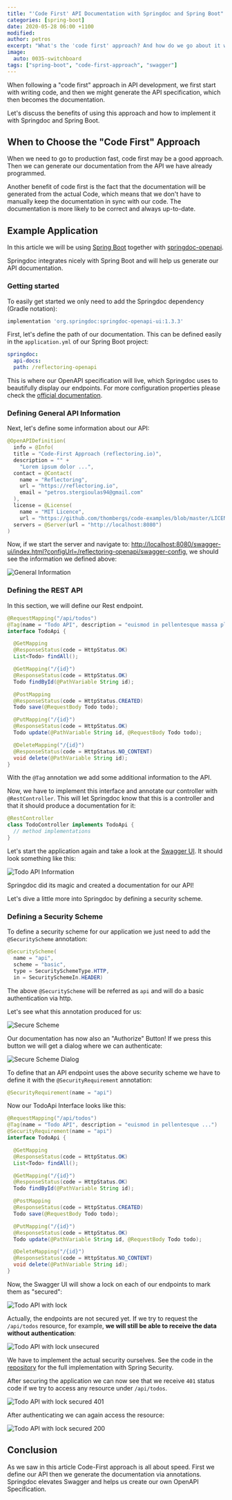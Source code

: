 ```yaml
---
title: "'Code First' API Documentation with Springdoc and Spring Boot"
categories: [spring-boot]
date: 2020-05-28 06:00 +1100
modified: 
author: petros
excerpt: "What's the 'code first' approach? And how do we go about it with Springdoc and Spring Boot? This guide explains and showcases this approach."
image:
  auto: 0035-switchboard
tags: ["spring-boot", "code-first-approach", "swagger"]
---
```


When following a "code first" approach in API development, we first start with writing code, and then we might generate the API specification, which then becomes the documentation.

Let's discuss the benefits of using this approach and how to implement it with Springdoc and Spring Boot.

## When to Choose the "Code First" Approach

When we need to go to production fast, code first may be a good approach. Then we can generate our documentation from the API we have already programmed.

Another benefit of code first is the fact that the documentation will be generated from the actual Code, which means that we don't have to manually keep the documentation in sync with our code. The documentation is more likely to be correct and always up-to-date.

## Example Application

In this article we will be using [Spring Boot](https://spring.io/projects/spring-boot) together with [springdoc-openapi](https://springdoc.org/).

Springdoc integrates nicely with Spring Boot and will help us generate our API documentation.

### Getting started

To easily get started we only need to add the Springdoc dependency (Gradle notation):

```groovy
implementation 'org.springdoc:springdoc-openapi-ui:1.3.3'
```

First, let's define the path of our documentation. This can be defined easily in the `application.yml` of our Spring Boot project:

```yaml
springdoc:
  api-docs:
  path: /reflectoring-openapi
```

This is where our OpenAPI specification will live, which Springdoc uses to beautifully display our endpoints. For more configuration properties please check the [official documentation](https://springdoc.org/springdoc-properties.html).

### Defining General API Information

Next, let's define some information about our API:

```java
@OpenAPIDefinition(
  info = @Info(
  title = "Code-First Approach (reflectoring.io)",
  description = "" +
    "Lorem ipsum dolor ...",
  contact = @Contact(
    name = "Reflectoring", 
    url = "https://reflectoring.io", 
    email = "petros.stergioulas94@gmail.com"
  ),
  license = @License(
    name = "MIT Licence", 
    url = "https://github.com/thombergs/code-examples/blob/master/LICENSE")),
  servers = @Server(url = "http://localhost:8080")
)
```

Now, if we start the server and navigate to: [http://localhost:8080/swagger-ui/index.html?configUrl=/reflectoring-openapi/swagger-config](http://localhost:8080/swagger-ui/index.html?configUrl=/reflectoring-openapi/swagger-config), we should see the information we defined above:

![General Information](/assets/img/posts/reflect-92/general-info.png)

### Defining the REST API

In this section, we will define our Rest endpoint.

```java
@RequestMapping("/api/todos")
@Tag(name = "Todo API", description = "euismod in pellentesque massa placerat duis ultricies lacus sed turpis")
interface TodoApi {

  @GetMapping
  @ResponseStatus(code = HttpStatus.OK)
  List<Todo> findAll();

  @GetMapping("/{id}")
  @ResponseStatus(code = HttpStatus.OK)
  Todo findById(@PathVariable String id);

  @PostMapping
  @ResponseStatus(code = HttpStatus.CREATED)
  Todo save(@RequestBody Todo todo);

  @PutMapping("/{id}")
  @ResponseStatus(code = HttpStatus.OK)
  Todo update(@PathVariable String id, @RequestBody Todo todo);

  @DeleteMapping("/{id}")
  @ResponseStatus(code = HttpStatus.NO_CONTENT)
  void delete(@PathVariable String id);
}
```

With the `@Tag` annotation we add some additional information to the API.

Now, we have to implement this interface and annotate our controller with 
`@RestController`. This will let Springdoc know that this is a controller and that it should produce a documentation for it:
```java
@RestController
class TodoController implements TodoApi {
  // method implementations  
}
```

Let's start the application again and take a look at the [Swagger UI](http://localhost:8080/swagger-ui/index.html?configUrl=/reflectoring-openapi/swagger-config). It should look something like this:

![Todo API Information](/assets/img/posts/reflect-92/todo-api-info.png)

Springdoc did its magic and created a documentation for our API!

Let's dive a little more into Springdoc by defining a security scheme.

### Defining a Security Scheme

To define a security scheme for our application we just need to add the `@SecurityScheme` annotation:

```java
@SecurityScheme(
  name = "api", 
  scheme = "basic",
  type = SecuritySchemeType.HTTP,
  in = SecuritySchemeIn.HEADER)
```

The above `@SecurityScheme` will be referred as `api` and will do a basic authentication via http.

Let's see what this annotation produced for us:

![Secure Scheme](/assets/img/posts/reflect-92/secure-scheme.png)

Our documentation has now also an "Authorize" Button! If we press this button we will get a dialog where we can authenticate:

![Secure Scheme Dialog](/assets/img/posts/reflect-92/secure-scheme-dialog.png)

To define that an API endpoint uses the above security scheme we have to define it with the `@SecurityRequirement` annotation:

```java
@SecurityRequirement(name = "api")
```

Now our TodoApi Interface looks like this:

```java
@RequestMapping("/api/todos")
@Tag(name = "Todo API", description = "euismod in pellentesque ...")
@SecurityRequirement(name = "api")
interface TodoApi {

  @GetMapping
  @ResponseStatus(code = HttpStatus.OK)
  List<Todo> findAll();

  @GetMapping("/{id}")
  @ResponseStatus(code = HttpStatus.OK)
  Todo findById(@PathVariable String id);

  @PostMapping
  @ResponseStatus(code = HttpStatus.CREATED)
  Todo save(@RequestBody Todo todo);

  @PutMapping("/{id}")
  @ResponseStatus(code = HttpStatus.OK)
  Todo update(@PathVariable String id, @RequestBody Todo todo);

  @DeleteMapping("/{id}")
  @ResponseStatus(code = HttpStatus.NO_CONTENT)
  void delete(@PathVariable String id);
}
```

Now, the Swagger UI will show a lock on each of our endpoints to mark them as "secured":

![Todo API with lock](/assets/img/posts/reflect-92/todo-api-info-with-lock.png)

Actually, the endpoints are not secured yet. If we try to request the `/api/todos` resource, for example, **we will still be able to receive the data without authentication**:

![Todo API with lock unsecured](/assets/img/posts/reflect-92/todo-api-info-with-lock-unsecured.png)

We have to implement the actual security ourselves. See the code in the [repository](todo_link) for the full implementation with Spring Security.

After securing the application we can now see that we receive `401` status code if we try to access any resource under `/api/todos`.

![Todo API with lock secured 401](/assets/img/posts/reflect-92/todo-api-info-with-lock-secured-401.png)

After authenticating we can again access the resource:

![Todo API with lock secured 200](/assets/img/posts/reflect-92/todo-api-info-with-lock-secured-200.png)

## Conclusion

As we saw in this article Code-First approach is all about speed. First we define our API then we generate the documentation via annotations.
Springdoc elevates Swagger and helps us create our own OpenAPI Specification.





